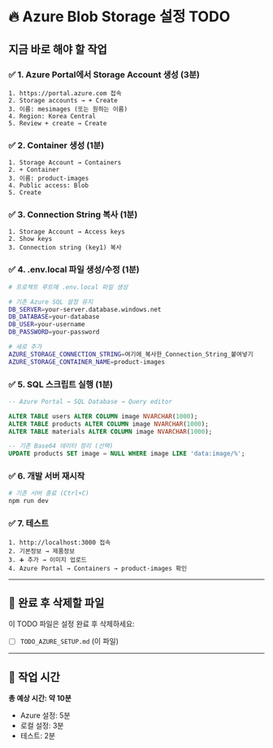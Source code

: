# 🔥 Azure Blob Storage 설정 TODO

## 지금 바로 해야 할 작업

### ✅ 1. Azure Portal에서 Storage Account 생성 (3분)
```
1. https://portal.azure.com 접속
2. Storage accounts → + Create
3. 이름: mesimages (또는 원하는 이름)
4. Region: Korea Central
5. Review + create → Create
```

### ✅ 2. Container 생성 (1분)
```
1. Storage Account → Containers
2. + Container
3. 이름: product-images
4. Public access: Blob
5. Create
```

### ✅ 3. Connection String 복사 (1분)
```
1. Storage Account → Access keys
2. Show keys
3. Connection string (key1) 복사
```

### ✅ 4. .env.local 파일 생성/수정 (1분)
```bash
# 프로젝트 루트에 .env.local 파일 생성

# 기존 Azure SQL 설정 유지
DB_SERVER=your-server.database.windows.net
DB_DATABASE=your-database
DB_USER=your-username
DB_PASSWORD=your-password

# 새로 추가
AZURE_STORAGE_CONNECTION_STRING=여기에_복사한_Connection_String_붙여넣기
AZURE_STORAGE_CONTAINER_NAME=product-images
```

### ✅ 5. SQL 스크립트 실행 (1분)
```sql
-- Azure Portal → SQL Database → Query editor

ALTER TABLE users ALTER COLUMN image NVARCHAR(1000);
ALTER TABLE products ALTER COLUMN image NVARCHAR(1000);
ALTER TABLE materials ALTER COLUMN image NVARCHAR(1000);

-- 기존 Base64 데이터 정리 (선택)
UPDATE products SET image = NULL WHERE image LIKE 'data:image/%';
```

### ✅ 6. 개발 서버 재시작
```bash
# 기존 서버 종료 (Ctrl+C)
npm run dev
```

### ✅ 7. 테스트
```
1. http://localhost:3000 접속
2. 기본정보 → 제품정보
3. ➕ 추가 → 이미지 업로드
4. Azure Portal → Containers → product-images 확인
```

---

## 📌 완료 후 삭제할 파일

이 TODO 파일은 설정 완료 후 삭제하세요:
- [ ] `TODO_AZURE_SETUP.md` (이 파일)

---

## 🎯 작업 시간

**총 예상 시간: 약 10분**
- Azure 설정: 5분
- 로컬 설정: 3분
- 테스트: 2분


